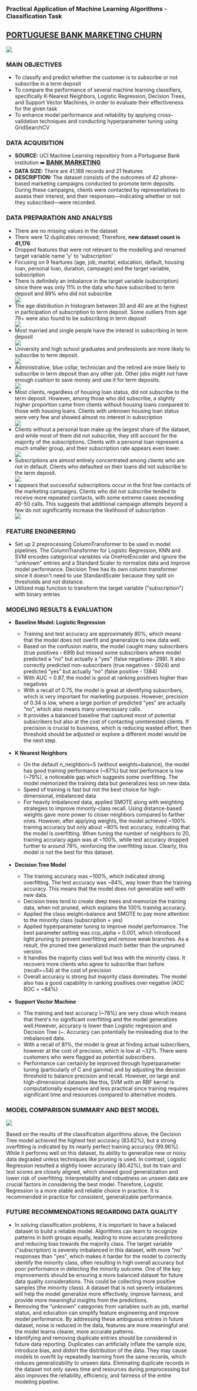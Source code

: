 ### Practical Application of Machine Learning Algorithms - Classification Task
<h2><a href="https://github.com/kfmatovic716/BANK-MARKETING-CAMPAIGN.git">PORTUGUESE BANK MARKETING CHURN</h2></a></h2>

<img src="/images/bank.png"/>

### MAIN OBJECTIVES
<ul>
    <li>To classify and predict whether the customer is to subscribe or not subscribe in a term deposit</li>
    <li>To compare the performance of several machine learning classifiers, specifically K-Nearest Neighbors, Logistic Regression, Decision Trees, and Support Vector Machines, in order to evaluate their effectiveness for the given task </li>
    <li>To enhance model performance and reliability by applying cross-validation techniques and conducting hyperparameter tuning using GridSearchCV</li>
</ul>

### DATA ACQUISITION
<ul>
    <li><strong>SOURCE:</strong> UCI Machine Learning repository from a Portuguese Bank institution ➡️ <a href="https://archive.ics.uci.edu/dataset/222/bank+marketing"><strong style="font-size: 16px;">BANK MARKETING</strong></a></li>
    <li><strong>DATA SIZE:</strong> There are 41,188 records and 21 features</li>
    <li><strong>DESCRIPTION:</strong> The dataset consists of the outcomes of 42 phone-based marketing campaigns conducted to promote term deposits. During these campaigns, clients were contacted by representatives to assess their interest, and their responses—indicating whether or not they subscribed—were recorded. </li>
</ul>

### DATA PREPARATION AND ANALYSIS
<ul>
    <li>There are no missing values in the dataset</li>
    <li>There were 12 duplicates removed; Therefore, <strong>new dataset count is 41,176</strong></li>
    <li>Dropped features that were not relevant to the modelling and renamed target variable name 'y' to 'subscription'</li>
    <li>Focusing on 9 feartures (age, job, marital, education, default, housing loan, personal loan, duration, campaign) and the target variable, subscription</li>
    <li>There is definitely an imbalance in the target variable (subscription) since there was only 11% in the data who have subscribed to term deposit and 89% who did not subscribe</li>
    <img src="/images/subscription_dist.png"/>
    <li>The age distribution in histogram between 30 and 40 are at the highest in participation of subscription to term deposit. Some outliers from age 79+ were also found to be subscribing in term deposit  </li>
    <img src="/images/age.png"/>
    <li>Most married and single people have the interest in subscribing in term deposit </li>
    <img src="/images/marital.png"/>
    <li>University and high school graduates and professionls are more likely to subscribe to term deposit. </li>
    <img src="/images/education.png"/>
    <li>Administrative, blue collar, technician and the retired are more likely to subscribe in term deposit than any other job. Other jobs might not have enough cushion to save money and use it for term deposits. </li>
    <img src="/images/job.png"/>
    <li>Most clients, regardless of housing loan status, did not subscribe to the term deposit. However, among those who did subscribe, a slightly higher proportion came from clients without housing loans compared to those with housing loans. Clients with unknown housing loan status were very few and showed almost no interest in subscription  </li>
    <img src="/images/housing.png"/>
     <li>Clients without a personal loan make up the largest share of the dataset, and while most of them did not subscribe, they still account for the majority of the subscriptions. Clients with a personal loan represent a much smaller group, and their subscription rate appears even lower. </li>
    <img src="/images/personal_loan.png"/>
    <li>Subscriptions are almost entirely concentrated among clients who are not in default. Clients who defaulted on their loans did not subscribe to the term deposit. </li>
    <img src="/images/default.png"/>
    <li>t appears that successful subscriptions occur in the first few contacts of the marketing campaigns. Clients who did not subscribe tended to receive more repeated contacts, with some extreme cases exceeding 40-50 calls. This suggests that additional campaign attempts beyond a few do not significantly increase the likelihood of subscription
</li>
    <img src="/images/campaign.png"/>
</ul>

### FEATURE ENGINEERING
<ul>
    <li>Set up 2 preprocessing ColumnTransformer to be used in model pipelines. The ColumnTransformer for Logistic Regression, KNN and SVM encodes categorical variables via OneHotEncoder and ignore the "unknown" entries and a Standard Scaler to normalize data and improve model performance. Decision Tree has its own column transformer since it doesn't need to use StandardScaler because they split on thresholds and not distance.</li>
    <li>Utilized map function to transform the target variable ("subscription") with binary entries</li>
</ul>


### MODELING RESULTS & EVALUATION
<ul>
    <li><strong>Baseline Model: Logistic Regression</strong></li>
        <ul>
            <li>Training and test accuracy are approximately 80%, which means that the model does not overfit and gneneralize to new data well.</li>
            <li>Based on the confusion matrix, the model caught many subscribers (true positives - 699) but missed some subscribers where model predicted a "no" but actually a "yes" (false negatives- 299). It also correctly predicted non-subscribers (true negatives - 5924) and predicted “yes” but actually “no” (false positive - 1384) </li>
            <li>With AUC = 0.87, the model is good at ranking positives higher than negatives</li>
            <li>With a recall of 0.75, the model is great at identifying subscribers, which is very important for marketing purposes. However, precision of 0.34 is low, where a large portion of predicted “yes” are actually “no”, which also means many unnecessary calls.</li>
             <li>It provides a balanced baseline that captured most of potential subscribers but also at the cost of contacting uninterested clients. If precision is crucial to business, which is reducing wasted effort, then threshold should be adjusted or explore a different model would be the next step.</li>
        </ul>
<br>
    <li><strong>K Nearest Neighbors</strong></li>
        <ul>
            <li>On the default n_neighbors=5 (without weights=balance), the model has good training performance (~87%) but test performace is low (~79%), a noticeable gap which suggests some overfitting. The model memorized the training data but generalizes less on new data. </li>
            <li>Speed of training is fast but not the best choice for high-dimensional, imbalanced data</li>
            <li>For heavily imbalanced data, applied SMOTE along with weighting strategies to improve minority-class recall. Using distance-based weights gave more power to closer neighbors compared to farther ones. However, after applying weights, the model achieved ~100% training accuracy but only about ~80% test accuracy, indicating that the model is overfitting. When tuning the number of neighbors to 20, training accuracy again was at ~100%, while test accuracy dropped further to around 79%, reinforcing the overfitting issue. Clearly, this model is not the best for this dataset. </li>
        </ul>
<br>
    <li><strong>Decision Tree Model</strong></li>
        <ul>
            <li>The training accuracy was ~100%, which indicated strong overfitting. The test accuracy was ~84%, way lower than the training accuracy. This means that the model does not generalize well with new data.</li>
            <li>Decision trees tend to create deep trees and memorize the training data, when not pruned, which explains the 100% training accuracy.</li>
            <li>Applied the class weight=balance and SMOTE to pay more attention to the minority class (subscription = yes)</li>
            <li>Applied hyperparameter tuning to improve model performance. The best parameter setting was ccp_alpha = 0.001, which introduced light pruning to prevent overfitting and remove weak branches. As a result, the pruned tree generalized much better than the unpruned version.</li>
            <li>It handles the majority class well but less with the minority class. It recovers more clients who agree to subscribe than before (recall=~54) at the cost of precision</li>
            <li>Overall accuracy is strong but majority class dominates. The model also has a good capability in ranking positives over negative (AOC ROC = ~84%)</li>
        </ul>
<br>
    <li><strong>Support Vector Machine</strong></li>
        <ul>
            <li>The training and test accuracy (~78%) are very close which means that there's no significant overfitting and the model generalizes well.However, accuracy is lower than Logistic regression and Decision Tree (~. Accuracy can potentially be misleading due to the imbalanced data.</li>
            <li>With a recall of 81%, the model is great at finding actual subscribers, however at the cost of precision, which is low at ~32%. There were customers who were flagged as potential subscribers.</li>
            <li>Performance can certainly be improved through hyperparameter tuning (particularly of C and gamma) and by adjusting the decision threshold to balance precision and recall. However, on large and high-dimensional datasets like this, SVM with an RBF kernel is computationally expensive and less practical since training requires significant time and resources compared to alternative models. </li>
        </ul>
</ul>

### MODEL COMPARISON SUMMARY AND BEST MODEL
 <img src="/images/summary_model.png"/>

<p>Based on the results of the classification algorithms above, the Decision Tree model achieved the highest test accuracy (83.62%), but a strong overfitting is indicated by its nearly perfect training accuracy (99.96%). While it performs well on this dataset, its ability to generalize new or noisy data degraded unless techniques like pruning is used. In contrast, Logistic Regression resulted a slightly lower accuracy (80.42%), but its train and test scores are closely aligned, which showed good generalization and lower risk of overfitting. Interpretability and robustness on unseen data are crucial factors in considering the best model. Therefore, Logistic Regression is a more stable and reliable choice in practice. It is recommended in practice for consistent, generalizable performance.</p>

### FUTURE RECOMMENDATIONS REGARDING DATA QUALITY
<ul>
    <li>In solving classification problems, it is important to have a balaced dataset to build a reliable model. Algorithms can learn to recognize patterns in both groups equally, leading to more accurate predictions and reducing bias towards the majority class. The target variable ("subscription) is severely imbalanced in this dataset, with more "no" responses than "yes", which makes it harder for the model to correctly identify the minority class, often resulting in high overall accuracy but poor performance in detecting the minority outcome. One of the key improvements should be ensuring a more balanced dataset for future data quality considerations. This could be collecting more positive samples (the minority class). A dataset that is not severly imbalances will help the model generalize more effectively, improve fairness, and provide more meaningful insights from the predictions.</li>
    <li>Removing the “unknown” categories from variables such as job, marital status, and education can simplify feature engineering and improve model performance. By addressing these ambiguous entries in future dataset, noise is reduced in the data, features are more meaningful and the model learns clearer, more accurate patterns.</li>
    <li>Identifying and removing duplicate entries should be considered in future data reporting. Duplicates can artificially inflate the sample size, introduce bias, and distort the distribution of the data. They may cause models to overfit by repeatedly learning from the same records, which reduces generalizability to unseen data. Eliminating duplicate records in the dataset not only saves time and resources during preprocessing but also improves the reliability, efficiency, and fairness of the entire modeling pipeline.</li>
</ul>
